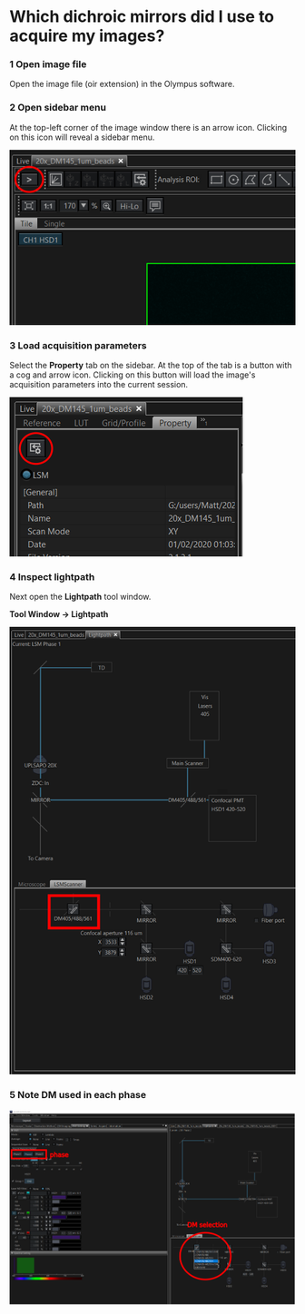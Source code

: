 # Which dichroic mirrors did I use to acquire my images?

### 1 Open image file
Open the image file (oir extension) in the Olympus software.

### 2 Open sidebar menu
At the top-left corner of the image window there is an arrow icon. Clicking on this icon will reveal a sidebar menu.

![open side bar](img/open-side-bar.png)


### 3 Load acquisition parameters
Select the **Property** tab on the sidebar. At the top of the tab is a button with a cog and arrow icon. Clicking on this button will load the image's acquisition parameters into the current session.

![property tab](img/Property-tab.png)

### 4 Inspect lightpath
Next open the **Lightpath** tool window.

**Tool Window -> Lightpath**

![lightpath](img/lightpath.png)

### 5 Note DM used in each phase

![DM selection](img/DM_selection.png)

